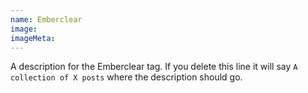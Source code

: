 ```yaml
---
name: Emberclear
image:
imageMeta:
---
```

A description for the Emberclear tag. If you delete this line it will say
`A collection of X posts` where the description should go.
